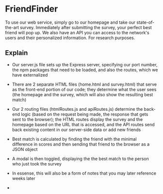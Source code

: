 # FriendFinder

To use our web service, simply go to our homepage and take our state-of-the-art survey. Immediately after submitting the survey, your perfect best friend will pop up. We also have an API you can access to the network's users and their personalized information. For research purposes.

## Explain
- Our server.js file sets up the Express server, specifying our port number, the npm packages that need to be loaded, and also the routes, which we have externalized

- There are 2 separate HTML files (home.html and survey.html) that serve as the front-end portion of our code; they determine what the user sees (the homepage and the survey, which will also show the resulting best match)

- Our 2 routing files (htmlRoutes.js and apiRoutes.js) determine the back-end logic (based on the request being made, the response that gets sent to the browser); the HTML routes display the survey and the homepage based on the URL that is accessed, and the API routes send back existing content in our server-side data or add new friends

- Best match is calculated by finding the friend with the minimal difference in scores and then sending that friend to the browser as a JSON object

- A modal is then toggled, displaying the the best match to the person who just took the survey

- In essense, this will also be a form of notes that you may later reference weeks later

- 
